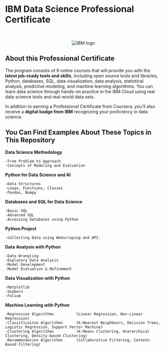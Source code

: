 # IBM Data Science Professional Certificate

<br>

<p align="center">
 <img src="https://raw.githubusercontent.com/Thomas-George-T/IBM-Data-Science-Professional-Certification/master/ibm.svg" title="IBM logo" alt = "IBM logo" />
</p>

## About this Professional Certificate

The program consists of 9 online courses that will provide you with the **latest job-ready tools and skills**, including open source tools and libraries, Python, databases, SQL, data visualization, data analysis, statistical analysis, predictive modeling, and machine learning algorithms. You can learn data science through hands-on practice in the IBM Cloud using real data science tools and real-world data sets.


In addition to earning a Professional Certificate from Coursera, you'll also receive a **digital badge from IBM** recognizing your proficiency in data science.

##  You Can Find Examples About These Topics in This Repository

 **Data Science Methodology**
    
    -From Problem to Approach
    -Concepts of Modeling and Evaluation

 **Python for Data Science and AI**
    
    -Data Structures
    -Loops, Functions, Classes
    -Pandas, Numpy

 **Databases and SQL for Data Science**
    
    -Basic SQL
    -Advanced SQL
    -Accessing Databases using Python
    
 **Python Project**
    
    -Collecting Data using Webscraping and API. 

 **Data Analysis with Python**
    
    -Data Wrangling
    -Explatory Data Analysis
    -Model Development
    -Model Evaluation & Refinement

 **Data Visualization with Python**
    
    -Matplotlib
    -Seaborn
    -Folium
    
 **Machine Learning with Python**
    
    -Regression Algorithms          (Linear Regression, Non-Linear Regression)  
    -Classificaiton Algorithms      (K-Nearest Neighbours, Decision Trees, Logistic Regression, Support Vector Machine)
    -Clustering Algorithms          (K-Means Clustering, Hierarchical Clustering, Density-based Clustering)
    -Recommendation Algorithms      (Collaborative Filtering, Content-Based Filtering)
 
